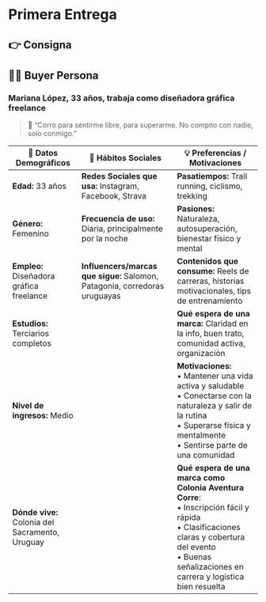 # Primera Entrega
## 👉​ Consigna

## 🧑‍🎯 Buyer Persona

### Mariana López, 33 años, trabaja como diseñadora gráfica freelance

>📍 “Corro para sentirme libre, para superarme. No compito con nadie, solo conmigo.”


| 🧾 Datos Demográficos                        | 💬 Hábitos Sociales                                      | 💡 Preferencias / Motivaciones                                                                 |
|--------------------------------------------|----------------------------------------------------------|-----------------------------------------------------------------------------------------------|
| **Edad:** 33 años                           | **Redes Sociales que usa:** Instagram, Facebook, Strava | **Pasatiempos:** Trail running, ciclismo, trekking                                            |
| **Género:** Femenino                        | **Frecuencia de uso:** Diaria, principalmente por la noche | **Pasiones:** Naturaleza, autosuperación, bienestar físico y mental                          |
| **Empleo:** Diseñadora gráfica freelance    | **Influencers/marcas que sigue:** Salomon, Patagonia, corredoras uruguayas | **Contenidos que consume:** Reels de carreras, historias motivacionales, tips de entrenamiento |
| **Estudios:** Terciarios completos          |                                                          | **Qué espera de una marca:** Claridad en la info, buen trato, comunidad activa, organización |
| **Nivel de ingresos:** Medio                |                                                          | **Motivaciones:**<br>• Mantener una vida activa y saludable<br>• Conectarse con la naturaleza y salir de la rutina<br>• Superarse física y mentalmente<br>• Sentirse parte de una comunidad |
| **Dónde vive:** Colonia del Sacramento, Uruguay | | **Qué espera de una marca como Colonia Aventura Corre**: <br>• Inscripción fácil y rápida <br>•  Clasificaciones claras y cobertura del evento <br>• Buenas señalizaciones en carrera y logística bien resuelta |
